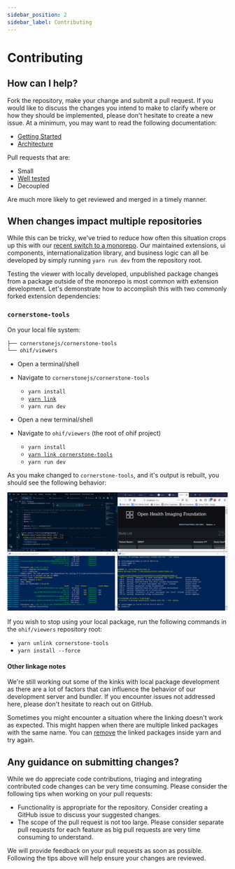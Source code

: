 ```yaml
---
sidebar_position: 2
sidebar_label: Contributing
---
```

# Contributing

## How can I help?

Fork the repository, make your change and submit a pull request. If you would
like to discuss the changes you intend to make to clarify where or how they
should be implemented, please don't hesitate to create a new issue. At a
minimum, you may want to read the following documentation:

- [Getting Started](/development/getting-started.md)
- [Architecture](/architecture/index.md)

Pull requests that are:

- Small
- [Well tested](./testing.md)
- Decoupled

Are much more likely to get reviewed and merged in a timely manner.

## When changes impact multiple repositories

While this can be tricky, we've tried to reduce how often this situation crops
up this with our [recent switch to a monorepo][monorepo]. Our maintained
extensions, ui components, internationalization library, and business logic can
all be developed by simply running `yarn run dev` from the repository root.

Testing the viewer with locally developed, unpublished package changes from a
package outside of the monorepo is most common with extension development. Let's
demonstrate how to accomplish this with two commonly forked extension
dependencies:

### `cornerstone-tools`

On your local file system:

```bash title="/my-projects/"
├── cornerstonejs/cornerstone-tools
└── ohif/viewers
```

- Open a terminal/shell
- Navigate to `cornerstonejs/cornerstone-tools`
  - `yarn install`
  - [`yarn link`](https://yarnpkg.com/en/docs/cli/link)
  - `yarn run dev`


- Open a new terminal/shell
- Navigate to `ohif/viewers` (the root of ohif project)
  - `yarn install`
  - [`yarn link cornerstone-tools`](https://yarnpkg.com/en/docs/cli/link)
  - `yarn run dev`

As you make changed to `cornerstone-tools`, and it's output is rebuilt, you
should see the following behavior:



![tools](..//assets/img/cornerstone-tools-link.gif)



If you wish to stop using your local package, run the following commands in the
`ohif/viewers` repository root:

- `yarn unlink cornerstone-tools`
- `yarn install --force`

<!--
### `react-vtkjs-viewport`

On your local file system:

```bash
# code/my-projects/
.
├── ohif/react-vtkjs-viewport
└── ohif/viewers
```

- Open a terminal/shell
- Navigate to `ohif/react-vtkjs-viewport`
  - `yarn install`
  - [`yarn link`](https://yarnpkg.com/en/docs/cli/link)
  - `yarn run start`
- Open a new terminal/shell
- Navigate to `ohif/viewers`.
  - `yarn install`
  - [`yarn link react-vtkjs-viewport`](https://yarnpkg.com/en/docs/cli/link)
  - `yarn run dev` -->

#### Other linkage notes

We're still working out some of the kinks with local package development as
there are a lot of factors that can influence the behavior of our development
server and bundler. If you encounter issues not addressed here, please don't
hesitate to reach out on GitHub.

Sometimes you might encounter a situation where the linking doesn't work as expected.
This might happen when there are multiple linked packages with the same name.
You can [remove][unlink] the linked packages inside yarn and try again.

## Any guidance on submitting changes?

While we do appreciate code contributions, triaging and integrating contributed
code changes can be very time consuming. Please consider the following tips when
working on your pull requests:

- Functionality is appropriate for the repository. Consider creating a GitHub
  issue to discuss your suggested changes.
- The scope of the pull request is not too large. Please consider separate pull
  requests for each feature as big pull requests are very time consuming to
  understand.

We will provide feedback on your pull requests as soon as possible. Following
the tips above will help ensure your changes are reviewed.

<!-- ## Testing contribution pull requests

OHIF uses [netlify](https://www.netlify.com/) so that pull requests are
autogenerated and available for testing.

For example, [this url][example-url] allows you to test [pull request 237, the
request that created this FAQ entry,][pr-237] using data pulled from Amazon S3.

Replacing the number 237 in the link below with your pull request number should
let you test it as well and you can use this link for discussions on github
without requiring reviewers to download and build your branch.

```bash
https://deploy-preview-237--ohif.netlify.com/viewer/?url=https://s3.eu-central-1.amazonaws.com/ohif-viewer/sampleDICOM.json
```

If you have made a documentation change, a link like this will let you preview
the gitbook generated by the pull request:

```bash
https://deploy-preview-237--ohif.netlify.com/contributing.html
``` -->

<!--
  Links
  -->

<!-- prettier-ignore-start -->
[example-url]: https://deploy-preview-237--ohif.netlify.com/viewer/?url=https://s3.eu-central-1.amazonaws.com/ohif-viewer/sampleDICOM.json
[pr-237]: https://github.com/OHIF/Viewers/pull/237
[monorepo]: https://github.com/OHIF/Viewers/issues/768
[unlink]: https://stackoverflow.com/questions/58459698/is-there-a-command-to-unlink-all-yarn-packages-yarn-unlink-all
<!-- prettier-ignore-end -->
